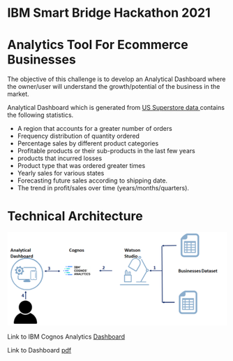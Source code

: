 <!-- # SBSPS-Challenge-5520-Analytics-Tool-For-Ecommerce-businesses -->
# IBM Smart Bridge Hackathon 2021
# Analytics Tool For Ecommerce Businesses

The objective of this challenge is to develop an Analytical Dashboard where the owner/user will understand the growth/potential of the business in the market.

Analytical Dashboard which is generated from [US Superstore data ](https://www.kaggle.com/juhi1994/superstore-analysis) contains the following statistics.


- A region that accounts for a greater number of orders
- Frequency distribution of quantity ordered  
- Percentage sales by different product categories 
- Profitable products or their sub-products in the last few years 
- products  that incurred losses
- Product type that was ordered greater times 
- Yearly sales for various states
- Forecasting future sales according to shipping date.
- The trend in profit/sales over time (years/months/quarters).

# Technical Architecture
![Technical-Architecture](Technical-Architecture.png)


Link to IBM Cognos Analytics [Dashboard](https://us1.ca.analytics.ibm.com/bi/?perspective=dashboard&pathRef=.my_folders%2FDASHBOARD&action=view&mode=dashboard&subView=model0000017b9c8c7157_00000001)

Link to Dashboard [pdf](Dashboard.pdf)


